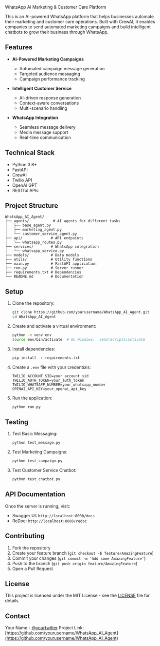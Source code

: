 WhatsApp AI Marketing & Customer Care Platform

This is an AI-powered WhatsApp platform that helps businesses automate their marketing and customer care operations. Built with CrewAI, it enables companies to send automated marketing campaigns and build intelligent chatbots to grow their business through WhatsApp.

## Features

- **AI-Powered Marketing Campaigns**
  - Automated campaign message generation
  - Targeted audience messaging
  - Campaign performance tracking

- **Intelligent Customer Service**
  - AI-driven response generation
  - Context-aware conversations
  - Multi-scenario handling

- **WhatsApp Integration**
  - Seamless message delivery
  - Media message support
  - Real-time communication

## Technical Stack

- Python 3.8+
- FastAPI
- CrewAI
- Twilio API
- OpenAI GPT
- RESTful APIs

## Project Structure

```
WhatsApp_AI_Agent/
├── agents/           # AI agents for different tasks
│   ├── base_agent.py
│   ├── marketing_agent.py
│   └── customer_service_agent.py
├── api/             # API endpoints
│   └── whatsapp_routes.py
├── services/        # WhatsApp integration
│   └── whatsapp_service.py
├── models/          # Data models
├── utils/           # Utility functions
├── main.py          # FastAPI application
├── run.py           # Server runner
├── requirements.txt # Dependencies
└── README.md        # Documentation
```

## Setup

1. Clone the repository:
   ```bash
   git clone https://github.com/yourusername/WhatsApp_AI_Agent.git
   cd WhatsApp_AI_Agent
   ```

2. Create and activate a virtual environment:
   ```bash
   python -m venv env
   source env/bin/activate  # On Windows: .\env\Scripts\activate
   ```

3. Install dependencies:
   ```bash
   pip install -r requirements.txt
   ```

4. Create a `.env` file with your credentials:
   ```
   TWILIO_ACCOUNT_SID=your_account_sid
   TWILIO_AUTH_TOKEN=your_auth_token
   TWILIO_WHATSAPP_NUMBER=your_whatsapp_number
   OPENAI_API_KEY=your_openai_api_key
   ```

5. Run the application:
   ```bash
   python run.py
   ```

## Testing

1. Test Basic Messaging:
   ```bash
   python test_message.py
   ```

2. Test Marketing Campaigns:
   ```bash
   python test_campaign.py
   ```

3. Test Customer Service Chatbot:
   ```bash
   python test_chatbot.py
   ```

## API Documentation

Once the server is running, visit:
- Swagger UI: `http://localhost:8000/docs`
- ReDoc: `http://localhost:8000/redoc`

## Contributing

1. Fork the repository
2. Create your feature branch (`git checkout -b feature/AmazingFeature`)
3. Commit your changes (`git commit -m 'Add some AmazingFeature'`)
4. Push to the branch (`git push origin feature/AmazingFeature`)
5. Open a Pull Request

## License

This project is licensed under the MIT License - see the [LICENSE](LICENSE) file for details.

## Contact

Your Name - [@yourtwitter](https://twitter.com/yourtwitter)
Project Link: [https://github.com/yourusername/WhatsApp_AI_Agent](https://github.com/yourusername/WhatsApp_AI_Agent) 
